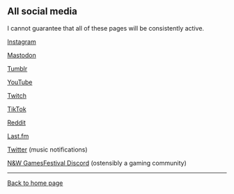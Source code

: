 ## All social media

I cannot guarantee that all of these pages will be consistently active.


[Instagram](https://www.instagram.com/nintendult)

<a rel="me" href="https://mastodon.social/@Nintendult">Mastodon</a>

[Tumblr](https://blog.nintendult.xyz/)

[YouTube](https://www.youtube.com/nintendult)

[Twitch](https://www.twitch.tv/nintendult)

[TikTok](https://www.tiktok.com/@nintendult)

[Reddit](https://www.reddit.com/user/ntndlt)

[Last.fm](https://www.last.fm/user/Nintendult)

[Twitter](https://twitter.com/nintendult) (music notifications)

[N&W GamesFestival Discord](https://discord.gg/MVKSUNpqw2) (ostensibly a gaming community)

----

[Back to home page](/)
